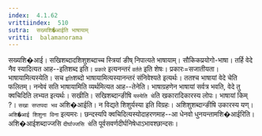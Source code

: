```yaml
---
index:  4.1.62
vrittiindex:  510
sutra:  सख्यशि�आईति भाषायाम्
vritti:  balamanorama 
---
```


सख्यशि�आई। सखिशब्दादशिशुशब्दाच्च स्त्रियां ङीष् निपात्यते भाषायाम्। सौकिकप्रयोगो-भाषा। तर्हि वेदे नैव स्यादित्यत आह--इतिशब्द इति। `प्रकारे` इत्यनन्तरं `वर्तते` इति शेषः। प्रकारः=सजातीयता। भाषायामित्यस्येति। सच `इति`शब्दो भाषायामित्यस्यानन्तरं संनिवेश्यते इत्यर्थः। ततश्च भाषायां वेदे चेति फलितम्। नन्वेवं सति भाषायामिति व्यर्थमित्यत आह--तेनेति। भाषाग्रहणेन भाषायां सर्वत्र भवति, वेदे तु क्वचिदिति लभ्यत इत्यर्थः। सखीति। सखिशब्दान्ङीषि `यस्येति चे`ति खकारादिकारस्य लोपः। भाषायां किम् ?। `सखा सप्तपदा भव` अशि�आईति। न विद्यते शिशुर्यस्या इति विग्रहः। अशिशुशब्दान्ङीषि उकारस्य यण्। `अशि�आई शिशुना विना` इत्यमरः। छन्दस्यपि क्वचिदित्यस्योदाहरणमाह--आ धेनवो धुनयन्तामशि�आईरिति। अशि�आईशब्दाज्जसि `दीर्घाज्जसि चे`ति पूर्वसवर्णदीर्घनिषेधाऽभावश्छान्दसः।

